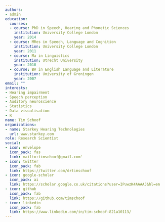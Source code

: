 ```yaml
---
authors:
- admin
education:
  courses:
  - course: PhD in Speech, Hearing and Phonetic Sciences
    institution: University College London
    year: 2014
  - course: MRes in Speech, Language and Cognition
    institution: University College London
    year: 2011
  - course: Ma in Linguistics
    institution: Utrecht University
    year: 2010
  - course: BA in English Language and Literature
    institution: University of Groningen
    year: 2007
email: ""
interests:
- Hearing impairment
- Speech perception
- Auditory neuroscience
- Statistics
- Data visualisation
- R
name: Tim Schoof
organizations:
- name: Starkey Hearing Technologies
  url: www.starkey.com
role: Research Scientist
social:
- icon: envelope
  icon_pack: fas
  link: mailto:timschoof@gmail.com'
- icon: twitter
  icon_pack: fab
  link: https://twitter.com/drtimschoof
- icon: google-scholar
  icon_pack: ai
  link: https://scholar.google.co.uk/citations?user=IPuwzK4AAAAJ&hl=en
- icon: github
  icon_pack: fab
  link: https://github.com/timschoof
- icon: linkedin
  icon_pack: fab
  link: https://www.linkedin.com/in/tim-schoof-821a10113/
---
```


